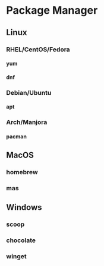 # Package Manager

## Linux
### RHEL/CentOS/Fedora
#### yum
#### dnf

### Debian/Ubuntu
#### apt

### Arch/Manjora
#### pacman


## MacOS
### homebrew
### mas


## Windows
### scoop
### chocolate
### winget
